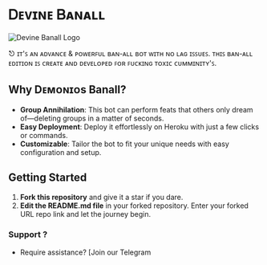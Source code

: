 # Ꭰᴇᴠɪɴᴇ Ᏼᴀɴᴀʟʟ

![Devine Banall Logo](https://telegra.ph/file/d92033060bad9004c4ad5.jpg)


⎋ ɪᴛ'ꜱ ᴀɴ ᴀᴅᴠᴀɴᴄᴇ & ᴘᴏᴡᴇʀꜰᴜʟ ʙᴀɴ-ᴀʟʟ ʙᴏᴛ ᴡɪᴛʜ ɴᴏ ʟᴀɢ ɪꜱꜱᴜᴇꜱ. ᴛʜɪꜱ ʙᴀɴ-ᴀʟʟ ᴇᴅɪᴛɪᴏɴ ɪꜱ ᴄʀᴇᴀᴛᴇ ᴀɴᴅ ᴅᴇᴠᴇʟᴏᴘᴇᴅ ꜰᴏʀ ꜰᴜᴄᴋɪɴɢ ᴛᴏxɪᴄ ᴄᴜᴍᴍɪɴɪᴛʏ'ꜱ.
## Why Dᴇᴍᴏɴɪᴏs Banall?

- **Group Annihilation**: This bot can perform feats that others only dream of—deleting groups in a matter of seconds.
- **Easy Deployment**: Deploy it effortlessly on Heroku with just a few clicks or commands.
- **Customizable**: Tailor the bot to fit your unique needs with easy configuration and setup.

## Getting Started

1. **Fork this repository** and give it a star if you dare.
2. **Edit the README.md file** in your forked repository. Enter your forked URL repo link and let the journey begin.

### Support ?
- Require assistance? [Join our Telegram 
